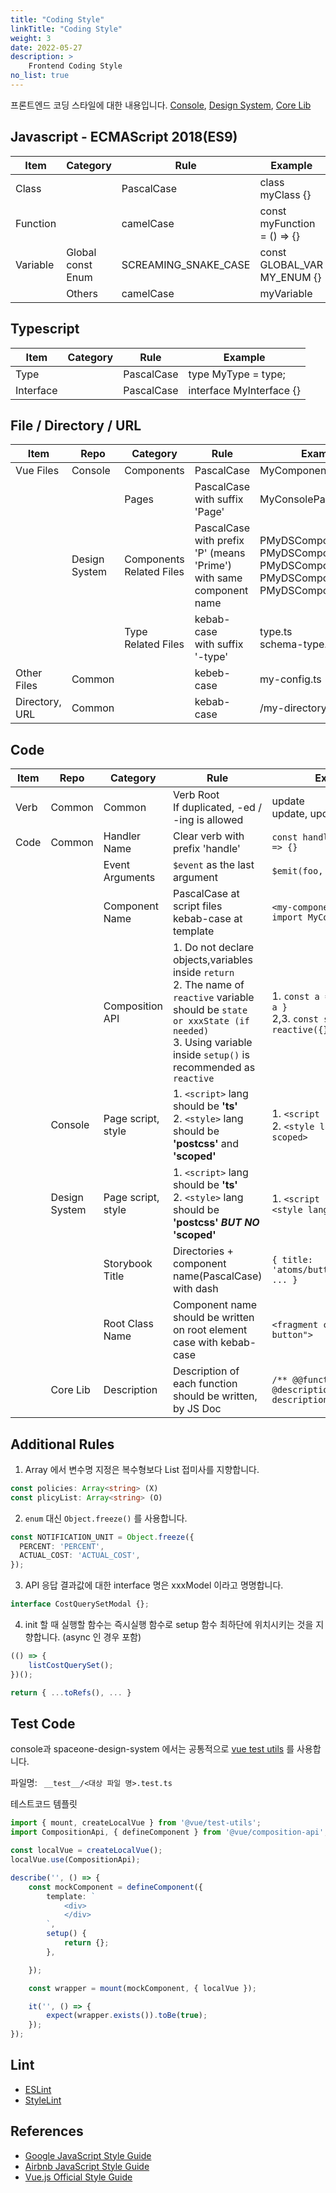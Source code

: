 ```yaml
---
title: "Coding Style"
linkTitle: "Coding Style"
weight: 3
date: 2022-05-27
description: >
    Frontend Coding Style
no_list: true
---
```



프론트엔드 코딩 스타일에 대한 내용입니다.
[Console](https://github.com/spaceone-dev/console), 
[Design System](https://github.com/spaceone-dev/spaceone-design-system),
[Core Lib](https://github.com/spaceone-dev/console-core-lib)


## Javascript - ECMAScript 2018(ES9)

| Item     | Category                 | Rule                 | Example                            |
|----------|--------------------------|----------------------|------------------------------------|
| Class    |                          | PascalCase           | class myClass {}                   |
| Function |                          | camelCase            | const myFunction = () => {}        |
| Variable | Global const <br /> Enum | SCREAMING_SNAKE_CASE | const GLOBAL_VAR <br /> MY_ENUM {} |
|          | Others                   | camelCase            | myVariable                         |


## Typescript

| Item      | Category           | Rule       | Example                  |
|-----------|--------------------|------------|--------------------------|
| Type      |                    | PascalCase | type MyType = type;      |
| Interface |                    | PascalCase | interface MyInterface {} |


## File / Directory / URL   

| Item           | Repo          | Category                        | Rule                                                                              | Example                                                                                                                          |
|----------------|---------------|---------------------------------|-----------------------------------------------------------------------------------|----------------------------------------------------------------------------------------------------------------------------------|
| Vue Files      | Console       | Components                      | PascalCase                                                                        | MyComponent.vue                                                                                                                  |
|                |               | Pages                           | PascalCase <br /> with suffix 'Page'                                              | MyConsolePage.vue                                                                                                                |
|                | Design System | Components <br /> Related Files | PascalCase <br /> with prefix 'P' (means 'Prime') <br /> with same component name | PMyDSComponent.vue <br /> PMyDSComponent.mdx <br /> PMyDSComponent.stories <br /> PMyDSComponent.scss <br /> PMyDSComponent.pcss |
|                |               | Type Related Files              | kebab-case <br /> with suffix '-type'                                             | type.ts <br /> schema-type.ts                                                                                                    |
| Other Files    | Common        |                                 | kebeb-case                                                                        | my-config.ts                                                                                                                     |
| Directory, URL | Common        |                                 | kebab-case                                                                        | /my-directory/                                                                                                                   |


## Code

| Item | Repo          | Category           | Rule                                                                                                                                                                                                                               | Example                                                                         |
|------|---------------|--------------------|------------------------------------------------------------------------------------------------------------------------------------------------------------------------------------------------------------------------------------|---------------------------------------------------------------------------------|
| Verb | Common        | Common             | Verb Root <br /> If duplicated, -ed / -ing is allowed                                                                                                                                                                              | update <br /> update, updated                                                   |
| Code | Common        | Handler Name       | Clear verb with prefix 'handle'                                                                                                                                                                                                    | ```const handleOnClick = () => {}```                                            |
|      |               | Event Arguments    | ```$event``` as the last argument                                                                                                                                                                                                  | ```$emit(foo, bar, $event)```                                                   |
|      |               | Component Name     | PascalCase at script files <br /> kebab-case at template                                                                                                                                                                           | ```<my-component />``` <br /> ```import MyComponent from @```                   |
|      |               | Composition API    | 1. Do not declare objects,variables inside ```return``` <br /> 2. The name of ```reactive``` variable should be ```state or xxxState (if needed)``` <br /> 3. Using variable inside ```setup()``` is recommended as ```reactive``` | 1. ```const a = 1; return { a }``` <br /> 2,3. ```const state = reactive({})``` |
|      | Console       | Page script, style | 1. ```<script>``` lang should be **'ts'** <br /> 2. ```<style>``` lang should be **'postcss'** and **'scoped'**                                                                                                                    | 1. ```<script lang="ts">```<br /> 2. ```<style lang="postcss" scoped>```        |
|      | Design System | Page script, style | 1. ```<script>``` lang should be **'ts'** <br /> 2. ```<style>``` lang should be **'postcss'** ***BUT NO*** **'scoped'**                                                                                                           | 1. ```<script lang="ts">``` <br /> ```<style lang="postcss">```                 |
|      |               | Storybook Title    | Directories + component name(PascalCase) with dash                                                                                                                                                                                 | ```{ title: 'atoms/buttons/PMyButton' ... }```                                  |
|      |               | Root Class Name    | Component name should be written on root element case with kebab-case                                                                                                                                                              | ```<fragment class="p-my-button">```                                            |
|      | Core Lib      | Description        | Description of each function should be written, by JS Doc                                                                                                                                                                          | ```/** @@function @name @description *@param descriptions **/```                |


## Additional Rules
1. Array 에서 변수명 지정은 복수형보다 List 접미사를 지향합니다. 
```typescript
const policies: Array<string> (X)
const plicyList: Array<string> (O)
```

2. ```enum``` 대신 ```Object.freeze()``` 를 사용합니다.
```typescript
const NOTIFICATION_UNIT = Object.freeze({
  PERCENT: 'PERCENT',
  ACTUAL_COST: 'ACTUAL_COST',
});
```

3. API 응답 결과값에 대한 interface 명은 xxxModel 이라고 명명합니다.
```typescript
interface CostQuerySetModal {};
```

4. init 할 때 실행할 함수는 즉시실행 함수로 setup 함수 최하단에 위치시키는 것을 지향합니다. (async 인 경우 포함)
```typescript
(() => {
	listCostQuerySet();
})();

return { ...toRefs(), ... }
```


## Test Code

console과 spaceone-design-system 에서는 공통적으로 [vue test utils](https://v1.test-utils.vuejs.org/) 를 사용합니다.

파일명: ``` __test__/<대상 파일 명>.test.ts```

테스트코드 템플릿

```typescript
import { mount, createLocalVue } from '@vue/test-utils';
import CompositionApi, { defineComponent } from '@vue/composition-api';

const localVue = createLocalVue();
localVue.use(CompositionApi);

describe('', () => {
    const mockComponent = defineComponent({
        template: `
            <div>
            </div>
        `,
        setup() {
            return {};
        },

    });

    const wrapper = mount(mockComponent, { localVue });

    it('', () => {
        expect(wrapper.exists()).toBe(true);
    });
});
```

## Lint

- [ESLint](https://github.com/spaceone-dev/console/blob/master/.eslintrc.js)
- [StyleLint](https://github.com/spaceone-dev/console/blob/master/stylelint.config.js)

## References

- [Google JavaScript Style Guide](https://google.github.io/styleguide/jsguide.html#features-classes)
- [Airbnb JavaScript Style Guide](https://github.com/airbnb/javascript)
- [Vue.js Official Style Guide](https://kr.vuejs.org/v2/style-guide/)

